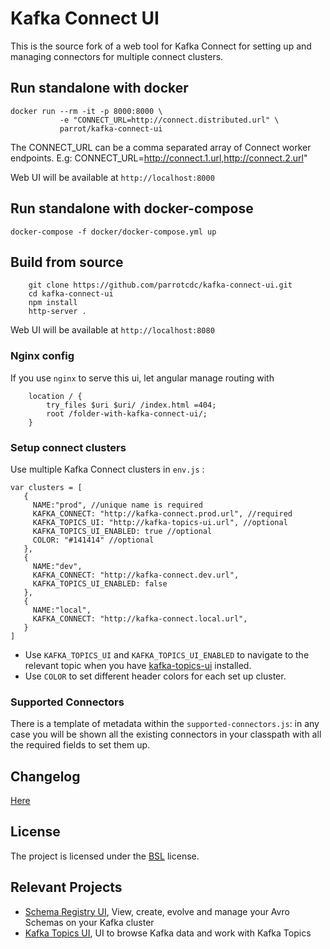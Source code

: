 # Kafka Connect UI

This is the source fork of a web tool for Kafka Connect for setting up and managing connectors for multiple connect clusters.

## Run standalone with docker

```
docker run --rm -it -p 8000:8000 \
           -e "CONNECT_URL=http://connect.distributed.url" \
           parrot/kafka-connect-ui
```

The CONNECT_URL can be a comma separated array of Connect worker endpoints. E.g: CONNECT_URL=http://connect.1.url,http://connect.2.url"

Web UI will be available at `http://localhost:8000`

## Run standalone with docker-compose

```
docker-compose -f docker/docker-compose.yml up
```

## Build from source

```
    git clone https://github.com/parrotcdc/kafka-connect-ui.git
    cd kafka-connect-ui
    npm install
    http-server .
```
Web UI will be available at `http://localhost:8080`

### Nginx config

If you use `nginx` to serve this ui, let angular manage routing with
```
    location / {
        try_files $uri $uri/ /index.html =404;
        root /folder-with-kafka-connect-ui/;
    }
```

### Setup connect clusters

Use multiple Kafka Connect clusters in `env.js` :
```
var clusters = [
   {
     NAME:"prod", //unique name is required
     KAFKA_CONNECT: "http://kafka-connect.prod.url", //required
     KAFKA_TOPICS_UI: "http://kafka-topics-ui.url", //optional
     KAFKA_TOPICS_UI_ENABLED: true //optional
     COLOR: "#141414" //optional
   },
   {
     NAME:"dev",
     KAFKA_CONNECT: "http://kafka-connect.dev.url",
     KAFKA_TOPICS_UI_ENABLED: false
   },
   {
     NAME:"local",
     KAFKA_CONNECT: "http://kafka-connect.local.url",
   }
]

```
* Use `KAFKA_TOPICS_UI` and `KAFKA_TOPICS_UI_ENABLED` to navigate to the relevant topic when you have [kafka-topics-ui](https://github.com/parrotcdc/kafka-topics-ui) installed.
* Use `COLOR` to set different header colors for each set up cluster.

### Supported Connectors
There is a template of metadata within the `supported-connectors.js`: in any case you will be shown all the existing connectors in your classpath with all the required fields to set them up.

## Changelog
[Here](https://github.com/parrotcdc/kafka-connect-ui/releases)

## License

The project is licensed under the [BSL](http://www.landoop.com/bsl) license.

## Relevant Projects

* [Schema Registry UI](https://github.com/parrotcdc/schema-registry-ui), View, create, evolve and manage your Avro Schemas on your Kafka cluster
* [Kafka Topics UI](https://github.com/parrotcdc/kafka-topics-ui), UI to browse Kafka data and work with Kafka Topics                   
